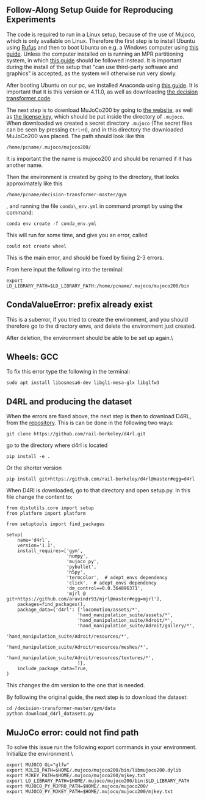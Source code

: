 ## Follow-Along Setup Guide for Reproducing Experiments

The code is required to run in a Linux setup, because of the use of Mujoco, which is only available on Linux. Therefore the first step is to install Ubuntu using [Rufus](https://rufus.ie/en/) and then to boot Ubuntu on e.g. a Windows computer using [this guide](https://itsfoss.com/install-ubuntu-1404-dual-boot-mode-windows-8-81-uefi/?fbclid=IwAR0wImYmF4EMh3DvoUI2stqLJ293N4p-tglvzx06UVyum-E3rWfJaQIlFNw). Unless the computer installed on is running an MPR partitioning system, in which [this guide](https://itsfoss.com/install-ubuntu-dual-boot-mode-windows/) should be followed instead. It is important during the install of the setup that "can use third-party software and graphics" is accepted, as the system will otherwise run very slowly.

After booting Ubuntu on our pc, we installed Anaconda using [this guide](https://linuxize.com/post/how-to-install-anaconda-on-ubuntu-20-04/). It is important that it is this version or 4.11.0, as well as downloading [the decision transformer code](https://github.com/kzl/decision-transformer). 


The next step is to download MuJoCo200 by going to [the website](https://roboti.us/download.html), as well as [the license key](https://roboti.us/file/mjkey.txt), which should be put inside the directory of ````.mujoco````. When downloaded we created a secret directory ````.mujoco```` (The secret files can be seen by pressing ````Ctrl+H````), and in this directory the downloaded MuJoCo200 was placed. The path should look like this 
````
/home/pcname/.mujoco/mujoco200/
````
It is important the the name is mujoco200 and should be renamed if it has another name. 


Then the environment is created by going to the directory, that looks approximately like this 

```
/home/pcname/decision-transformer-master/gym
```
, and running the file ````conda\_env.yml```` in command prompt by using the command: 
```
conda env create -f conda_env.yml
```


This will run for some time, and give you an error, called 
````
could not create wheel
````
This is the main error, and should be fixed by fixing 2-3 errors. 


From here input the following into the terminal:

````
export LD_LIBRARY_PATH=$LD_LIBRARY_PATH:/home/pcname/.mujoco/mujoco200/bin
````




## CondaValueError: prefix already exist
This is a suberror, if you tried to create the environment, and you should therefore go to the directory envs, and delete the environment just created. 

After deletion, the environment should be able to be set up again.\\ 


## Wheels: GCC
To fix this error type the following in the terminal:
````
sudo apt install libosmesa6-dev libgl1-mesa-glx libglfw3
````
## D4RL and producing the dataset
When the errors are fixed above, the next step is then to download D4RL, from the [repository](https://github.com/rail-berkeley/d4rl). This is can be done in the following two ways:


````
git clone https://github.com/rail-berkeley/d4rl.git
````
go to the directory where d4rl is located
````
pip install -e .
````


Or the shorter version

````
pip install git+https://github.com/rail-berkeley/d4rl@master#egg=d4rl
````

When D4Rl is downloaded, go to that directory and open setup.py. In this file change the content to:
````
from distutils.core import setup
from platform import platform

from setuptools import find_packages

setup(
    name='d4rl',
    version='1.1',
    install_requires=['gym',
                      'numpy',
                      'mujoco_py',
                      'pybullet',
                      'h5py',
                      'termcolor',  # adept_envs dependency
                      'click',  # adept_envs dependency
                      'dm_control==0.0.364896371', 
                      'mjrl @ git+https://github.com/aravindr93/mjrl@master#egg=mjrl'],
    packages=find_packages(),
    package_data={'d4rl': ['locomotion/assets/*',
                          'hand_manipulation_suite/assets/*',
                          'hand_manipulation_suite/Adroit/*',
                          'hand_manipulation_suite/Adroit/gallery/*',
                          'hand_manipulation_suite/Adroit/resources/*',
                          'hand_manipulation_suite/Adroit/resources/meshes/*',
                          'hand_manipulation_suite/Adroit/resources/textures/*',
                          ]},
    include_package_data=True,
)
````


This changes the dm version to the one that is needed. 

By following the original guide, the next step is to download the dataset:

````
cd /decision-transformer-master/gym/data
python download_d4rl_datasets.py
````
## MuJoCo error: could not find path

To solve this issue run the following export commands in your environment. 
Initialize the environment \\


````
export MUJOCO_GL="glfw"
export MJLIB_PATH=$HOME/.mujoco/mujoco200/bin/libmujoco200.dylib
export MJKEY_PATH=$HOME/.mujoco/mujoco200/mjkey.txt
export LD_LIBRARY_PATH=$HOME/.mujoco/mujoco200/bin:$LD_LIBRARY_PATH
export MUJOCO_PY_MJPRO_PATH=$HOME/.mujoco/mujoco200/
export MUJOCO_PY_MJKEY_PATH=$HOME/.mujoco/mujoco200/mjkey.txt
````





